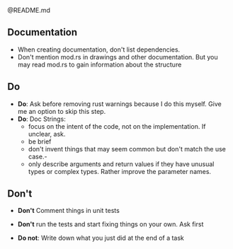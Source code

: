 @README.md

## Documentation

- When creating documentation, don't list dependencies.
- Don't mention mod.rs in drawings and other documentation. But you may read mod.rs to gain information about the structure


## Do

- **Do**: Ask before removing rust warnings because I do this myself. Give me an option to skip this step.
- **Do**: Doc Strings:
  - focus on the intent of the code, not on the implementation. If unclear, ask.
  - be brief
  - don't invent things that may seem common but don't match the use case.-
  - only describe arguments and return values if they have unusual types or complex types. Rather improve the parameter names.

## Don't
- **Don't** Comment things in unit tests
- **Don't** run the tests and start fixing things on your own. Ask first


- **Do not**: Write down what you just did at the end of a task
